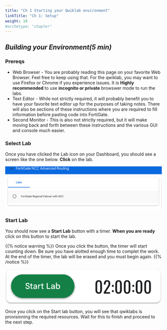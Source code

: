 ```yaml
---
title: "Ch 1 Starting your Qwiklab environment"
linkTitle: "Ch 1: Setup"
weight: 10
#archetype: "chapter"
---
```


## ***Building your Environment(5 min)***

### Prereqs

- Web Browser - You are probably reading this page on your favorite Web Browser.  Feel free to keep using that.  For the qwiklab, you may want to use Firefox or Chrome if you experience issues.  It is **Highly recommended** to use **incognito or private** browswer mode to run the labs.
- Text Editor - While not strictly required, it will probably benefit you to have your favorite text editor up for the purposes of taking notes.  There will also be sections of these instructions where you are required to fill information before pasting code into FortiGate.
- Second Monitor - This is also not strictly required, but it will make moving back and forth between these instructions and the various GUI and console much easier.

### Select Lab

Once you have clicked the Lab icon on your Dashboard, you should see a screen like the one below.  **Click** on the lab.

![Click Lab](click_lab.png)

### Start Lab

You should now see a **Start Lab** button with a timer.  **When you are ready** click on this button to start the lab.

{{% notice warning %}} Once you click the button, the timer will start counting down.  Be sure you have alotted enough time to complet the work.  At the end of the timer, the lab will be erased and you must begin again. {{% /notice %}}

![Start Lab](start_lab.png)

Once you click on the Start lab button, you will see that qwiklabs is provisioning the required resources.  Wait for this to finish and proceed to the next step.


